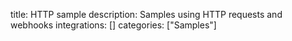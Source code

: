 title: HTTP sample
description: Samples using HTTP requests and webhooks
integrations: []
categories: ["Samples"]
